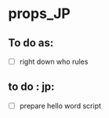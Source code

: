 # props_JP


## To do as:

- [ ] right down who rules
## to do : jp:
- [ ] prepare hello word script